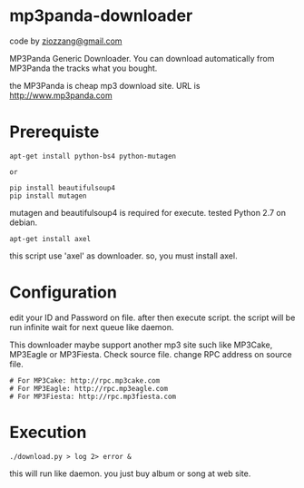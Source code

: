 mp3panda-downloader
===================

code by ziozzang@gmail.com

MP3Panda Generic Downloader. You can download automatically from MP3Panda the tracks what you bought.

the MP3Panda is cheap mp3 download site. URL is http://www.mp3panda.com

Prerequiste
===========

```
apt-get install python-bs4 python-mutagen

or

pip install beautifulsoup4
pip install mutagen
```

mutagen and beautifulsoup4 is required for execute. tested Python 2.7 on debian.

```
apt-get install axel
```


this script use 'axel' as downloader. so, you must install axel.

Configuration
=============

edit your ID and Password on file. after then execute script.
the script will be run infinite wait for next queue like daemon.

This downloader maybe support another mp3 site such like MP3Cake, MP3Eagle or MP3Fiesta.
Check source file. change RPC address on source file.

```
# For MP3Cake: http://rpc.mp3cake.com
# For MP3Eagle: http://rpc.mp3eagle.com
# For MP3Fiesta: http://rpc.mp3fiesta.com
```

Execution
=========

```
./download.py > log 2> error &
```

this will run like daemon. you just buy album or song at web site.
